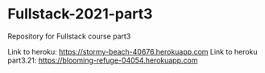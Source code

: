 # Fullstack-2021-part3
Repository for Fullstack course part3

Link to heroku: <https://stormy-beach-40676.herokuapp.com>
Link to heroku part3.21: https://blooming-refuge-04054.herokuapp.com
